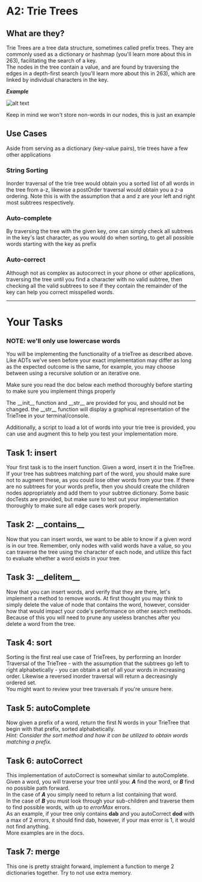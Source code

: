 # A2: Trie Trees

## What are they? 

Trie Trees are a tree data structure, sometimes called prefix trees. 
They are commonly used as a dictionary or hashmap (you'll learn more about this in 263), facilitating the search of a key.  
The nodes in the tree contain a value, and are found by traversing the edges in a depth-first search (you'll learn more about this in 263), which are linked by individual characters in the key.  

***Example***  

![alt text](https://4.bp.blogspot.com/-GNWc5KUMGYc/WAskP-EHFKI/AAAAAAAAEz4/8yikxc2niYgyqH0FWFafq5UTp_kUK6O5ACLcB/s640/TrieDataStructureImpl.png)

Keep in mind we won't store non-words in our nodes, this is just an example

##  **Use Cases** 
Aside from serving as a dictionary (key-value pairs), trie trees have a few other applications
### **String Sorting**
Inorder traversal of the trie tree would obtain you a sorted list of all words in the tree from a-z, likewise a postOrder traversal would obtain you a z-a ordering. Note this is with the assumption that a and z are your left and right most subtrees respectively.
### **Auto-complete**
By traversing the tree with the given key, one can simply check all subtrees in the key's last character, as you would do when sorting, to get all possible words starting with the key as prefix
### **Auto-correct**
Although not as complex as autocorrect in your phone or other applications, traversing the tree until you find a character with no valid subtree, then checking all the valid subtrees to see if they contain the remainder of the key can help you correct misspelled words.

___  

# Your Tasks
### NOTE: we'll only use lowercase words
You will be implementing the functionality of a trieTree as described above.  
Like ADTs we've seen before your exact implementation may differ as long as the expected outcome is the same, for example, you may choose between using a recursive solution or an iterative one. 

Make sure you read the doc below each method thoroughly before starting to make sure you implement things properly

The \_\_init\_\_ function and \_\_str\_\_ are provided for you, and should not be changed. the \_\_str\_\_ function will display a graphical representation of the TrieTree in your terminal/console. 

Additionally, a script to load a lot of words into your trie tree is provided, you can use and augment this to help you test your implementation more.

## **Task 1:** insert
Your first task is to the insert function. Given a word, insert it in the TrieTree. If your tree has subtrees matching part of the word, you should make sure not to augment these, as you could lose other words from your tree. If there are no subtrees for your words prefix, then you should create the children nodes appropriately and add them to your subtree dictionary. Some basic docTests are provided, but make sure to test out your implementation thoroughly to make sure all edge cases work properly.
## **Task 2:** \_\_contains\_\_
Now that you can insert words, we want to be able to know if a given word is in our tree. Remember, only nodes with valid words have a value, so you can traverse the tree using the character of each node, and utilize this fact to evaluate whether a word exists in your tree.
## **Task 3:** \_\_delitem\_\_
Now that you can insert words, and verify that they are there, let's implement a method to remove words. At first thought you may think to simply delete the value of node that contains the word, however, consider how that would impact your code's performance on other search methods. Because of this you will need to prune any useless branches after you delete a word from the tree.
## **Task 4:** sort 
Sorting is the first real use case of TrieTrees, by performing an Inorder Traversal of the TrieTree - with the assumption that the subtrees go left to right alphabetically - you can obtain a set of all your words in increasing order. Likewise a reversed inorder traversal will return a decreasingly ordered set.  
You might want to review your tree traversals if you're unsure here.
## **Task 5:** autoComplete
Now given a prefix of a word, return the first N words in your TrieTree that begin with that prefix, sorted alphabetically.  
*Hint: Consider the sort method and how it can be utilized to obtain words matching a prefix.*
## **Task 6:** autoCorrect
This implementation of autoCorrect is somewhat similar to autoComplete. Given a word, you will traverse your tree until you: ***A*** find the word, or ***B*** find no possible path forward.  
In the case of ***A*** you simply need to return a list containing that word.  
In the case of ***B*** you must look through your sub-children and traverse them to find possible words, with up to *errorMax* errors.  
As an example, if your tree only contains **dab** and you autoCorrect **dod** with a max of 2 errors, it should find dab, however, if your max error is 1, it would not find anything.  
More examples are in the docs.
## **Task 7:** merge
This one is pretty straight forward, implement a function to merge 2 dictionaries together. Try to not use extra memory.




